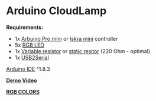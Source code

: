# Arduino CloudLamp

**Requirements:**

 - 1x [Arbuino Pro mini](https://www.arduino.cc/en/Main/ArduinoBoardProMini) or [Iskra mini](http://amperka.ru/product/iskra-mini-headless) controller
 - 5x [RGB LED](http://amperka.ru/product/rgb-led-5mm)
 - 1x [Variable resistor](http://amperka.ru/product/potentiometer) or [static resitor](http://amperka.ru/product/resistor) (220 Ohm - optimal)
 - 1x [USB2Serial](https://www.arduino.cc/en/Main/USBSerial)

[Arduino IDE](https://www.arduino.cc/en/main/software) ^1.8.3

[**Demo Video**](https://www.youtube.com/watch?v=5Z8sBLwPLP4)

[**RGB COLORS**](http://www.rupert.id.au/COMM140/images/tutorial%20sequences_ideas%20rainbow_colorwheel.gif)
